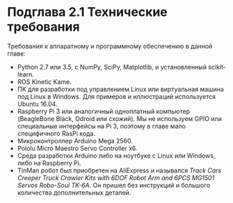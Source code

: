# Подглава 2.1 Технические требования

Требования к аппаратному и программному обеспечению в данной главе:

* Python 2.7 или 3.5, с NumPy, SciPy, Matplotlib, и установленный scikit-learn.
* ROS Kinetic Kame.
* ПК для разработки под управлением Linux или виртуальная машина под Linux в Windows. Для примеров и иллюстраций используется Ubuntu 16.04.
* Raspberry Pi 3 или аналогичный одноплатный компьютер \(BeagleBone Black, Odroid или схожий\). Мы не используем GPIO или специальные интерфейсы на Pi 3, поэтому в главе мало специфичного RasPi кода.
* Микроконтроллер Arduino Mega 2560.
* Pololu Micro Maestro Servo Controller x6.
* Среда разработки Arduino либо на ноутбуке с Linux или Windows, либо на Raspberry Pi.
* TinMan робот был приобретен на AliExpress и назывался _Track Cars Creeper Truck Crawler Kits with 6DOF Robot Arm and 6PCS MG1501 Servos Robo-Soul TK-6A_. Он пришел без инструкций и большого количества дополнительных деталей.

